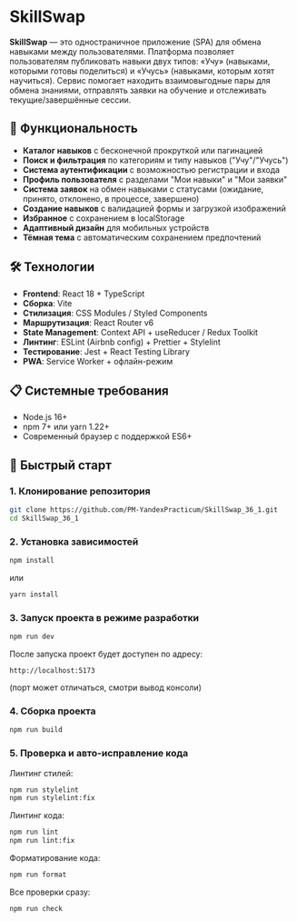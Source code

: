 # SkillSwap

**SkillSwap** — это одностраничное приложение (SPA) для обмена навыками между пользователями. Платформа позволяет пользователям публиковать навыки двух типов: «Учу» (навыками, которыми готовы поделиться) и «Учусь» (навыками, которым хотят научиться). Сервис помогает находить взаимовыгодные пары для обмена знаниями, отправлять заявки на обучение и отслеживать текущие/завершённые сессии.

## 🚀 Функциональность

- **Каталог навыков** с бесконечной прокруткой или пагинацией
- **Поиск и фильтрация** по категориям и типу навыков ("Учу"/"Учусь")
- **Система аутентификации** с возможностью регистрации и входа
- **Профиль пользователя** с разделами "Мои навыки" и "Мои заявки"
- **Система заявок** на обмен навыками с статусами (ожидание, принято, отклонено, в процессе, завершено)
- **Создание навыков** с валидацией формы и загрузкой изображений
- **Избранное** с сохранением в localStorage
- **Адаптивный дизайн** для мобильных устройств
- **Тёмная тема** с автоматическим сохранением предпочтений

## 🛠 Технологии

- **Frontend**: React 18 + TypeScript
- **Сборка**: Vite
- **Стилизация**: CSS Modules / Styled Components
- **Маршрутизация**: React Router v6
- **State Management**: Context API + useReducer / Redux Toolkit
- **Линтинг**: ESLint (Airbnb config) + Prettier + Stylelint
- **Тестирование**: Jest + React Testing Library
- **PWA**: Service Worker + офлайн-режим

## 📋 Системные требования

- Node.js 16+ 
- npm 7+ или yarn 1.22+
- Современный браузер с поддержкой ES6+

## 🚀 Быстрый старт

### 1. Клонирование репозитория
```bash
git clone https://github.com/PM-YandexPracticum/SkillSwap_36_1.git
cd SkillSwap_36_1
```

### 2. Установка зависимостей
```bash
npm install
```
или
```bash
yarn install
```

### 3. Запуск проекта в режиме разработки
```bash
npm run dev
```

После запуска проект будет доступен по адресу:
```
http://localhost:5173
```
(порт может отличаться, смотри вывод консоли)

### 4. Сборка проекта

```bash
npm run build
```

### 5. Проверка и авто-исправление кода
Линтинг стилей:
```bash
npm run stylelint
npm run stylelint:fix
```

Линтинг кода:
```bash
npm run lint
npm run lint:fix
```

Форматирование кода:
```bash
npm run format
```

Все проверки сразу:
```bash
npm run check
```
